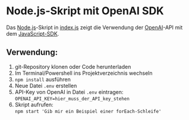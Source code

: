 # Node.js-Skript mit OpenAI SDK

Das [Node.js](https://nodejs.org)-Skript in [index.js](index.js) zeigt die
Verwendung der [OpenAI](https://openai.com/)-API mit dem
[JavaScript-SDK](https://platform.openai.com/docs/libraries/typescript-javascript-library).

## Verwendung:

1. git-Repository klonen oder Code herunterladen
1. Im Terminal/Powershell ins Projektverzeichnis wechseln
1. `npm install` ausführen
1. Neue Datei `.env` erstellen
1. API-Key von OpenAI in Datei `.env` eintragen: \
   `OPENAI_API_KEY=hier_muss_der_API_key_stehen`
1. Skript aufrufen: \
   `npm start 'Gib mir ein Beispiel einer forEach-Schleife'`
